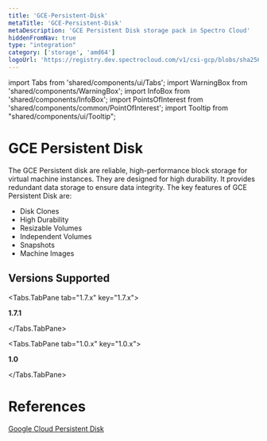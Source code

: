 ```yaml
---
title: 'GCE-Persistent-Disk'
metaTitle: 'GCE-Persistent-Disk'
metaDescription: 'GCE Persistent Disk storage pack in Spectro Cloud'
hiddenFromNav: true
type: "integration"
category: ['storage', 'amd64']
logoUrl: 'https://registry.dev.spectrocloud.com/v1/csi-gcp/blobs/sha256:af4cf7923e75f0ca1fe109f423ff0551855019edfc1d8772653cede454ef87ea?type=image/png'
---
```


import Tabs from 'shared/components/ui/Tabs';
import WarningBox from 'shared/components/WarningBox';
import InfoBox from 'shared/components/InfoBox';
import PointsOfInterest from 'shared/components/common/PointOfInterest';
import Tooltip from "shared/components/ui/Tooltip";


# GCE Persistent Disk

The GCE Persistent disk are reliable, high-performance block storage for virtual machine instances. They are designed for high durability. It provides redundant data storage to ensure data integrity. The key features of GCE Persistent Disk are:

* Disk Clones
* High Durability
* Resizable Volumes
* Independent Volumes
* Snapshots
* Machine Images


## Versions Supported

<Tabs>

<Tabs.TabPane tab="1.7.x" key="1.7.x">

**1.7.1**

</Tabs.TabPane>

<Tabs.TabPane tab="1.0.x" key="1.0.x">

**1.0**

</Tabs.TabPane>


</Tabs>

# References

[Google Cloud Persistent Disk](https://cloud.google.com/persistent-disk#section-7)
